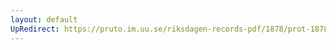 ```yaml
---
layout: default
UpRedirect: https://pruto.im.uu.se/riksdagen-records-pdf/1878/prot-1878--fk--030/prot-1878--fk--030_038.pdf
---
```

